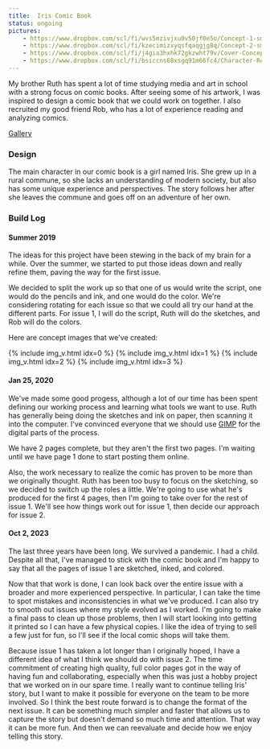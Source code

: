 ```yaml
---
title:  Iris Comic Book
status: ongoing
pictures:
    - https://www.dropbox.com/scl/fi/wvs5mzivjxu0v50jf0e5o/Concept-1-small.png?rlkey=4qlob93375s7srwl3qiz3lk3c&raw=1
    - https://www.dropbox.com/scl/fi/kzecimizxyqsfqaqgjg8q/Concept-2-small.png?rlkey=xtci1ltgeg7mvdqstjz7r20xu&raw=1
    - https://www.dropbox.com/scl/fi/j4gia3hxhk72gkzwht79v/Cover-Concept.png?rlkey=bxgq4f41ih45eq60fdurvyqog&raw=1
    - https://www.dropbox.com/scl/fi/bsiccns68xsgq91m66fc4/Character-Ref-1-small.png?rlkey=v55krcmxkatw6wyh2mmtz3cfc&raw=1
---
```


My brother Ruth has spent a lot of time studying media and art in school with a strong focus on comic books. After seeing some of his artwork, I was inspired to design a comic book that we could work on together. I also recruited my good friend Rob, who has a lot of experience reading and analyzing comics.

[Gallery](https://www.dropbox.com/scl/fo/krkjfkv5ln7du0yl5n9gp/h?rlkey=t61e2dhim9d4d0kuzrtlqg2mw&dl=0)

### Design
The main character in our comic book is a girl named Iris. She grew up in a rural commune, so she lacks an understanding of modern society, but also has some unique experience and perspectives. The story follows her after she leaves the commune and goes off on an adventure of her own.

### Build Log

#### Summer 2019
The ideas for this project have been stewing in the back of my brain for a while. Over the summer, we started to put those ideas down and really refine them, paving the way for the first issue.

We decided to split the work up so that one of us would write the script, one would do the pencils and ink, and one would do the color. We're considering rotating for each issue so that we could all try our hand at the different parts. For issue 1, I will do the script, Ruth will do the sketches, and Rob will do the colors.

Here are concept images that we've created:

{% include img_v.html idx=0 %} {% include img_v.html idx=1 %} {% include img_v.html idx=2 %} {% include img_v.html idx=3 %}

#### Jan 25, 2020
We've made some good progess, although a lot of our time has been spent defining our working process and learning what tools we want to use. Ruth has generally being doing the sketches and ink on paper, then scanning it into the computer. I've convinced everyone that we should use [GIMP](https://www.gimp.org/) for the digital parts of the process.

We have 2 pages complete, but they aren't the first two pages. I'm waiting until we have page 1 done to start posting them online.

Also, the work necessary to realize the comic has proven to be more than we originally thought. Ruth has been too busy to focus on the sketching, so we decided to switch up the roles a little. We're going to use what he's produced for the first 4 pages, then I'm going to take over for the rest of issue 1. We'll see how things work out for issue 1, then decide our approach for issue 2.

#### Oct 2, 2023
The last three years have been long. We survived a pandemic. I had a child. Despite all that, I've managed to stick with the comic book and I'm happy to say that all the pages of issue 1 are sketched, inked, and colored.

Now that that work is done, I can look back over the entire issue with a broader and more experienced perspective. In particular, I can take the time to spot mistakes and inconsistencies in what we've produced. I can also try to smooth out issues where my style evolved as I worked. I'm going to make a final pass to clean up those problems, then I will start looking into getting it printed so I can have a few physical copies. I like the idea of trying to sell a few just for fun, so I'll see if the local comic shops will take them.

Because issue 1 has taken a lot longer than I originally hoped, I have a different idea of what I think we should do with issue 2. The time commitment of creating high quality, full color pages got in the way of having fun and collaborating, especially when this was just a hobby project that we worked on in our spare time. I really want to continue telling Iris' story, but I want to make it possible for everyone on the team to be more involved. So I think the best route forward is to change the format of the next issue. It can be something much simpler and faster that allows us to capture the story but doesn't demand so much time and attention. That way it can be more fun. And then we can reevaluate and decide how we enjoy telling this story.